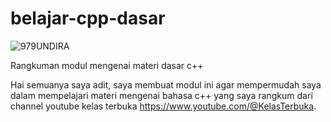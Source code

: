 # belajar-cpp-dasar
![979UNDIRA](https://github.com/adityastr/belajar-cpp-dasar/assets/98254633/55405563-9af3-4ff9-b268-2a0477d6f20f)

Rangkuman modul mengenai materi dasar c++

Hai semuanya saya adit, saya membuat modul ini agar
mempermudah saya dalam mempelajari materi mengenai bahasa
c++ yang saya rangkum dari channel youtube kelas terbuka
https://www.youtube.com/@KelasTerbuka.
